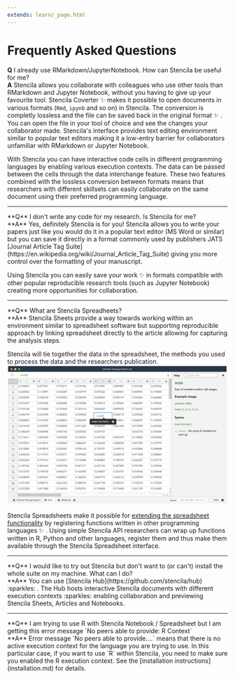 ```yaml
---
extends: learn/_page.html
---
```


# Frequently Asked Questions

**Q** I already use RMarkdown/JupyterNotebook. How can Stencila be useful for me?<br/>
**A** Stencila allows you collaborate with colleagues who use other tools than RMarkdown and Jupyter Notebook,
without you having to give up your favourite tool. Stencila Coverter :sparkles: makes it possible to open documents in
various formats (`Rmd`, `ipynb` and so on) in Stencila. The conversion is completly lossless and the file can be saved back
in the original format :sparkles: . You can open the file in your tool of choice and see the changes your collaborator made.
 Stencila's interface provides text editing environment similar to popular text editors making it a low-entry barrier
 for collaborators unfamiliar with RMarkdown or Jupyter Notebook.

With Stencila you can have interactive code cells in different programming languages by enabling various execution contexts.
The data can be passed between the cells through the data interchange feature.
These two features combined with the lossless conversion between formats means that researchers with different skillsets
can easily collaborate on the same document using their preferred programming language.

<hr/>
**Q** I don't write any code for my research. Is Stencila for me? <br/>
**A** Yes, definitely Stencila is for you! Stencila allows you to write your papers just like
you would do it in a popular text editor (MS Word or similar) but you can save it directly in a format
commonly used by publishers JATS [Journal Article Tag Suite](https://en.wikipedia.org/wiki/Journal_Article_Tag_Suite)
giving you more control over the formatting of your manuscript.

Using Stencila you can easily save your work :sparkles: in formats compatible with other popular reproducible research tools
(such as Jupyter Notebook) creating more opportunities for collaboration.

<hr />
**Q** What are Stencila Spreadheets?<br/>
**A** Stencila Sheets provide a way towards working within an environment similar to spreadsheet software but supporting
reproducible approach by linking spreadsheet directly to the article allowing for capturing the analysis steps.

Stencila will tie together the data in the spreadsheet, the methods you used to process the data and the researchers
publication.
![Example ofStencila Spreadsheet](img/stencila-mini-spreadsheet.png)

Stencila Spreadsheets make it possible for [extending the spreadsheet functionality](computation/functions.md#add-new-functions) by registering functions written in other
programming languages :sparkles: . Using simple Stencila API researchers can wrap up functions written in R, Python and other
languages, register them and thus make them available through the Stencila Spreadsheet interface.


<hr />
**Q** I would like to try out Stencila but don't want to (or can't) install the whole suite on my machine. What can I do?<br/>
**A** You can use [Stencila Hub](https://github.com/stencila/hub) :sparkles: . The Hub hosts interactive Stencila documents with
different execution contexts :sparkles: enabling collaboration and previewing Stencila Sheets, Articles and Notebooks.


<hr />
**Q** I am trying to use R with Stencila Notebook / Spreadsheet but I am getting this error message `No peers able to provide: R Context` <br/>
**A** Error message `No peers able to provide....` means that there is no active execution context for the language you are trying to use. In this particular case, if
you want to use `R` within Stencila, you need to make sure you enabled the R execution context. See the [installation instructions](installation.md) for details.
